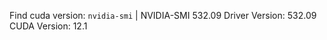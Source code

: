 

Find cuda version:
`nvidia-smi`
| NVIDIA-SMI 532.09                 Driver Version: 532.09       CUDA Version: 12.1  

